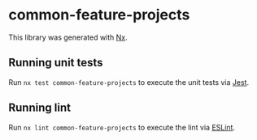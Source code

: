 # common-feature-projects

This library was generated with [Nx](https://nx.dev).

## Running unit tests

Run `nx test common-feature-projects` to execute the unit tests via [Jest](https://jestjs.io).

## Running lint

Run `nx lint common-feature-projects` to execute the lint via [ESLint](https://eslint.org/).
